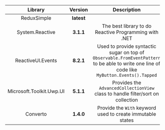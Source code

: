 Library|Version|Description
:---:|:--:|:---:
ReduxSimple|**latest**|
System.Reactive|**3.1.1**|The best library to do Reactive Programming with .NET
ReactiveUI.Events|**8.2.1**|Used to provide syntactic sugar on top of `Observable.FromEventPattern` to be able to write one line of code like `MyButton.Events().Tapped`
Microsoft.Toolkit.Uwp.UI|**5.1.1**|Provides the `AdvancedCollectionView` class to handle filter/sort on collection
Converto|**1.4.0**|Provide the `With` keyword used to create immutable states